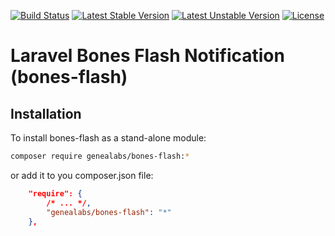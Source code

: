 [![Build Status](https://travis-ci.org/GeneaLabs/bones-flash.svg?branch=master)](https://travis-ci.org/GeneaLabs/bones-flash) [![Latest Stable Version](https://poser.pugx.org/genealabs/bones-flash/v/stable.svg)](https://packagist.org/packages/genealabs/bones-flash) [![Latest Unstable Version](https://poser.pugx.org/genealabs/bones-flash/v/unstable.svg)](https://packagist.org/packages/genealabs/bones-flash) [![License](https://poser.pugx.org/genealabs/bones-flash/license.svg)](https://packagist.org/packages/genealabs/bones-flash)

Laravel Bones Flash Notification (bones-flash) 
=====
Installation
-----
To install bones-flash as a stand-alone module:

```sh
composer require genealabs/bones-flash:*
```

or add it to you composer.json file:

```json
    "require": {
        /* ... */,
        "genealabs/bones-flash": "*"
    },
```
